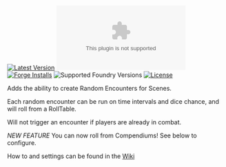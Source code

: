 [![Latest Version](https://img.shields.io/github/v/release/veevelder/random-encounters?display_name=tag&sort=semver&label=Latest%20Version)](https://github.com/veevelder/random-encounters/releases/latest)
![Latest Release Download Count](https://img.shields.io/github/downloads/veevelder/random-encounters/latest/module.zip)
[![Forge Installs](https://img.shields.io/badge/dynamic/json?label=Forge%20Installs&query=package.installs&suffix=%25&url=https%3A%2F%2Fforge-vtt.com%2Fapi%2Fbazaar%2Fpackage%2Frandom-encounters&colorB=4aa94a)](https://forge-vtt.com/bazaar#package=random-encounters)
![Supported Foundry Versions](https://img.shields.io/endpoint?url=https://foundryshields.com/version?url=https://github.com/veevelder/random-encounters/releases/latest/download/module.json)
[![License](https://img.shields.io/github/license/veevelder/random-encounters?label=License)](LICENSE)

Adds the ability to create Random Encounters for Scenes.

Each random encounter can be run on time intervals and dice chance, and will roll from a RollTable.

Will not trigger an encounter if players are already in combat.

*NEW FEATURE* You can now roll from Compendiums! See below to configure.

How to and settings can be found in the [Wiki](https://github.com/veevelder/random-encounters/wiki)